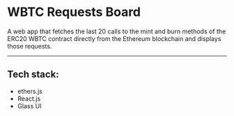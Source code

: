# WBTC Requests Board
A web app that fetches the last 20 calls to the mint and burn methods of the ERC20 WBTC contract directly from the Ethereum blockchain and displays those requests.

-----
## Tech stack:
- ethers.js
- React.js
- Glass UI
